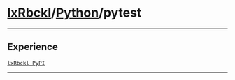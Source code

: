 # [lxRbckl](https://github.com/lxRbckl/lxRbckl/tree/main)/[Python](https://github.com/lxRbckl/lxRbckl/tree/main/Python)/pytest

---

## Experience
[`lxRbckl PyPI`](https://github.com/lxRbckl/lxRbckl/blob/PyPI/README.md)

---
